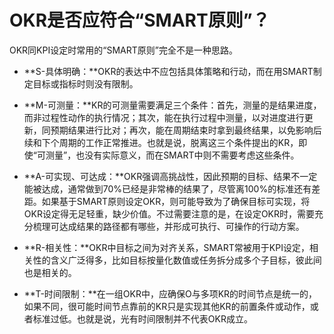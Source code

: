 # OKR是否应符合“SMART原则”？

OKR同KPI设定时常用的“SMART原则”完全不是一种思路。
- **S-具体明确：**OKR的表达中不应包括具体策略和行动，而在用SMART制定目标或指标时则没有限制。

- **M-可测量：**KR的可测量需要满足三个条件：首先，测量的是结果进度，而非过程性动作的执行情况；其次，能在执行过程中测量，以对进度进行更新，同预期结果进行比对；再次，能在周期结束时拿到最终结果，以免影响后续和下个周期的工作正常推进。也就是说，脱离这三个条件提出的KR，即使“可测量”，也没有实际意义，而在SMART中则不需要考虑这些条件。

- **A-可实现、可达成：**OKR强调高挑战性，因此预期的目标、结果不一定能被达成，通常做到70%已经是非常棒的结果了，尽管离100%的标准还有差距。如果基于SMART原则设定OKR，则可能导致为了确保目标可实现，将OKR设定得无足轻重，缺少价值。不过需要注意的是，在设定OKR时，需要充分梳理可达成结果的路径都有哪些，并形成可执行、可操作的行动方案。

- **R-相关性：**OKR中目标之间为对齐关系，SMART常被用于KPI设定，相关性的含义广泛得多，比如目标按量化数值或任务拆分成多个子目标，彼此间也是相关的。

- **T-时间限制：**在一组OKR中，应确保O与多项KR的时间节点是统一的，如果不同，很可能时间节点靠前的KR只是实现其他KR的前置条件或动作，或者标准过低。也就是说，光有时间限制并不代表OKR成立。